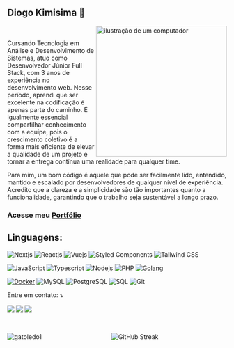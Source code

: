 ## Diogo Kimisima 👋

<div>
    <img src="https://raw.githubusercontent.com/MicaelliMedeiros/micaellimedeiros/master/image/computer-illustration.png" alt="ilustração de um computador" min-width="300px" max-width="300px" width="300px" align="right">
<br>
  <p align="left"> 
  Cursando Tecnologia em Análise e Desenvolvimento de Sistemas, atuo como Desenvolvedor Júnior Full Stack, com 3 anos de experiência no desenvolvimento web. Nesse período, aprendi que ser excelente na codificação é apenas parte do caminho. É igualmente essencial compartilhar conhecimento com a equipe, pois o crescimento coletivo é a forma mais eficiente de elevar a qualidade de um projeto e tornar a entrega contínua uma realidade para qualquer time.

Para mim, um bom código é aquele que pode ser facilmente lido, entendido, mantido e escalado por desenvolvedores de qualquer nível de experiência. Acredito que a clareza e a simplicidade são tão importantes quanto a funcionalidade, garantindo que o trabalho seja sustentável a longo prazo.

  ### Acesse meu <a href="https://portfolio-dkimisima.vercel.app" target="blank">Portfólio</a>
  </p>
</div>

<h2 align="left">
Linguagens:
</h2>

![Nextjs](https://img.shields.io/badge/next.js-000000?style=for-the-badge&logo=nextdotjs&logoColor=white)
![Reactjs](https://img.shields.io/badge/React.js-20232A?style=for-the-badge&logo=react&logoColor=61DAFB)
![Vuejs](https://img.shields.io/badge/Vue.js-35495E?style=for-the-badge&logo=vue.js&logoColor=4FC08D
)
![Styled Components](https://img.shields.io/badge/styled--components-DB7093?style=for-the-badge&logo=styled-components&logoColor=white)
![Tailwind CSS](https://img.shields.io/badge/Tailwind%20CSS-38B2AC?style=for-the-badge&logo=tailwind-css&logoColor=white
)

![JavaScript](https://img.shields.io/badge/JavaScript-F7DF1E?style=for-the-badge&logo=javascript&logoColor=black)
![Typescript](https://img.shields.io/badge/TypeScript-007ACC?style=for-the-badge&logo=typescript&logoColor=white)
![Nodejs](https://img.shields.io/badge/Node.js-339933?style=for-the-badge&logo=node.js&logoColor=white)
![PHP](https://img.shields.io/badge/PHP-777BB4?style=for-the-badge&logo=php&logoColor=white)
[![Golang](https://img.shields.io/badge/Go-00ADD8?style=for-the-badge&logo=go&logoColor=white)](https://golang.org)

[![Docker](https://img.shields.io/badge/Docker-2496ED?style=for-the-badge&logo=docker&logoColor=white)](https://www.docker.com)
![MySQL](https://img.shields.io/badge/MySQL-4479A1?style=for-the-badge&logo=mysql&logoColor=white)
![PostgreSQL](https://img.shields.io/badge/PostgreSQL-336791?style=for-the-badge&logo=postgresql&logoColor=white)
![SQL](https://img.shields.io/badge/SQL-4479A1?style=for-the-badge&logo=sql&logoColor=white
)
![Git](https://img.shields.io/badge/Git-E34F26?style=for-the-badge&logo=git&logoColor=white)

<p align="left">
  Entre em contato: ⤵️
</p>

  <a href="https://www.linkedin.com/in/diogo-kimisima/" target="_blank"><img src="https://img.shields.io/badge/-LinkedIn-%230077B5?style=for-the-badge&logo=linkedin&logoColor=white" target="_blank"></a>
  <a href="https://api.whatsapp.com/send/?phone=%2B5518981969555&text&app_absent=0" target="_blank"><img src="https://img.shields.io/badge/WhatsApp-25D366?style=for-the-badge&logo=whatsapp&logoColor=white" target="_blank"></a>
  <a href = "mailto:contato.dkimisima@gmail.com"><img src="https://img.shields.io/badge/-Gmail-%23333?style=for-the-badge&logo=gmail&logoColor=white" target="_blank"></a>
<br>


<br>

<div align="center" dir="center">
  <p>
    <img align="left" src="https://github-readme-stats.vercel.app/api/top-langs?username=diogokimisima&show_icons=true&theme=dracula&locale=en&layout=compact" alt="gatoledo1" />
  </p>
 <img src="https://github-readme-streak-stats.herokuapp.com?user=diogokimisima&theme=dark&hide_border=true" alt="GitHub Streak" />

</div>
<br>
